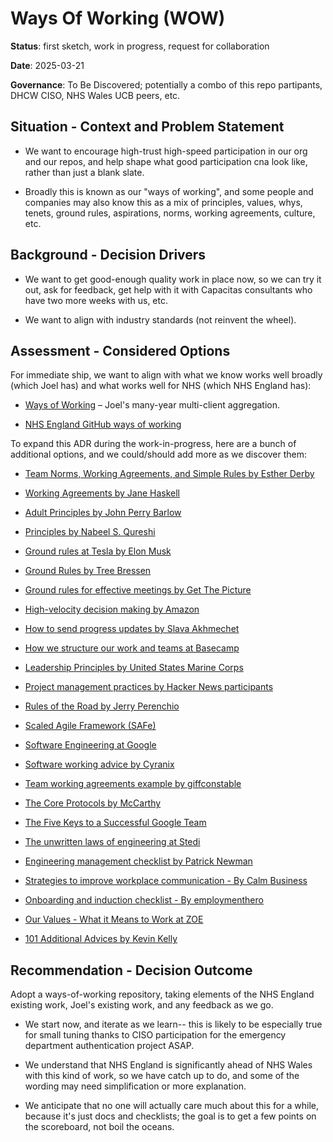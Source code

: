 # Ways Of Working (WOW)

**Status**: first sketch, work in progress, request for collaboration

**Date**: 2025-03-21

**Governance**: To Be Discovered; potentially a combo of this repo partipants, DHCW CISO, NHS Wales UCB peers, etc.

## Situation - Context and Problem Statement

* We want to encourage high-trust high-speed participation in our org and our repos, and help shape what good participation cna look like, rather than just a blank slate.

* Broadly this is known as our "ways of working", and some people and companies may also know this as a mix of principles, values, whys, tenets, ground rules, aspirations, norms, working agreements, culture, etc.

## Background - Decision Drivers

* We want to get good-enough quality work in place now, so we can try it out, ask for feedback, get help with it with Capacitas consultants who have two more weeks with us, etc.

* We want to align with industry standards (not reinvent the wheel).

## Assessment - Considered Options

For immediate ship, we want to align with what we know works well broadly (which Joel has) and what works well for NHS (which NHS England has):

* [Ways of Working](http://github.com/joelparkerhenderson/ways-of-working) – Joel's many-year multi-client aggregation.

* [NHS England GitHub ways of working](https://github.com/nhsengland/github-WoW)

To expand this ADR during the work-in-progress, here are a bunch of additional options, and we could/should add more as we discover them:

* [Team Norms, Working Agreements, and Simple Rules by Esther Derby](doc/team-norms-by-esther-derby/)

* [Working Agreements by Jane Haskell](doc/working-agreements-by-jane-haskell/)

* [Adult Principles by John Perry Barlow](doc/adult-principles-by-john-perry-barlow/)

* [Principles by Nabeel S. Qureshi](doc/principles-by-nabeel-s-qureshi/)

* [Ground rules at Tesla by Elon Musk](doc/ground-rules-at-tesla-by-elon-musk/)

* [Ground Rules by Tree Bressen](doc/ground-rules-by-tree-bressen/)

* [Ground rules for effective meetings by Get The Picture](doc/ground-rules-for-effective-meetings-by-get-the-picture/)

* [High-velocity decision making by Amazon](doc/high-velocity-decision-making-by-amazon/)

* [How to send progress updates by Slava Akhmechet](how-to-send-progress-updates-by-slava-akhmechet)

* [How we structure our work and teams at Basecamp](doc/how-we-structure-our-work-and-teams-at-basecamp/)

* [Leadership Principles by United States Marine Corps](doc/leadership-principles-by-united-states-marine-corps/)

* [Project management practices by Hacker News participants](doc/project-management-practices-by-hackernews/)

* [Rules of the Road by Jerry Perenchio](doc/rules-of-the-road-by-jerry-perenchio/)

* [Scaled Agile Framework (SAFe)](doc/scaled-agile-framework-safe/)

* [Software Engineering at Google](doc/software-engineering-at-google/)

* [Software working advice by Cyranix](doc/software-working-advice-by-cyranix/)

* [Team working agreements example by giffconstable](doc/team-working-agreement-example-by-giffconstable/)

* [The Core Protocols by McCarthy](doc/the-core-protocols-by-mccarthy/)

* [The Five Keys to a Successful Google Team](doc/the-five-keys-to-a-successful-google-team/)

* [The unwritten laws of engineering at Stedi](doc/the-unwritten-laws-of-engineering-at-stedi/)

* [Engineering management checklist by Patrick Newman](doc/engineering-management-checklist-by-patrick-newman/)

* [Strategies to improve workplace communication - By Calm Business](doc/strategies-to-improve-workplace-communication-by-calm-business/)

* [Onboarding and induction checklist - By employmenthero](doc/onboarding-and-induction-checklist-by-employme/)

* [Our Values - What it Means to Work at ZOE](doc/our-values-what-it-means-to-work-at-zoe/)

* [101 Additional Advices by Kevin Kelly](doc/101-additional-advices-by-kevin-kelly/)

## Recommendation - Decision Outcome

Adopt a ways-of-working repository, taking elements of the NHS England existing work, Joel's existing work, and any feedback as we go.

* We start now, and iterate as we learn-- this is likely to be especially true for small tuning thanks to CISO participation for the emergency department authentication project ASAP.

* We understand that NHS England is significantly ahead of NHS Wales with this kind of work, so we have catch up to do, and some of the wording may need simplification or more explanation.

* We anticipate that no one will actually care much about this for a while, because it's just docs and checklists; the goal is to get a few points on the scoreboard, not boil the oceans.
